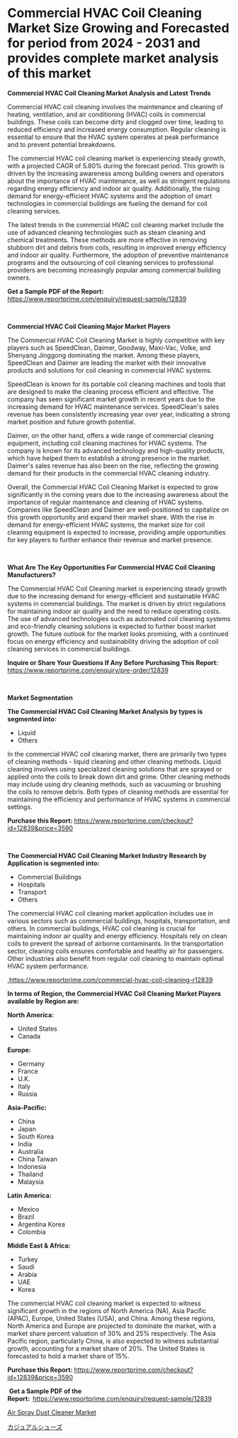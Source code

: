 <p><h1>Commercial HVAC Coil Cleaning Market Size Growing and Forecasted for period from 2024 - 2031 and provides complete market analysis of this market</h1></p><p><strong>Commercial HVAC Coil Cleaning Market Analysis and Latest Trends</strong></p>
<p><p>Commercial HVAC coil cleaning involves the maintenance and cleaning of heating, ventilation, and air conditioning (HVAC) coils in commercial buildings. These coils can become dirty and clogged over time, leading to reduced efficiency and increased energy consumption. Regular cleaning is essential to ensure that the HVAC system operates at peak performance and to prevent potential breakdowns.</p><p>The commercial HVAC coil cleaning market is experiencing steady growth, with a projected CAGR of 5.80% during the forecast period. This growth is driven by the increasing awareness among building owners and operators about the importance of HVAC maintenance, as well as stringent regulations regarding energy efficiency and indoor air quality. Additionally, the rising demand for energy-efficient HVAC systems and the adoption of smart technologies in commercial buildings are fueling the demand for coil cleaning services.</p><p>The latest trends in the commercial HVAC coil cleaning market include the use of advanced cleaning technologies such as steam cleaning and chemical treatments. These methods are more effective in removing stubborn dirt and debris from coils, resulting in improved energy efficiency and indoor air quality. Furthermore, the adoption of preventive maintenance programs and the outsourcing of coil cleaning services to professional providers are becoming increasingly popular among commercial building owners.</p></p>
<p><strong>Get a Sample PDF of the Report:&nbsp;</strong> <a href="https://www.reportprime.com/enquiry/request-sample/12839">https://www.reportprime.com/enquiry/request-sample/12839</a></p>
<p>&nbsp;</p>
<p><strong>Commercial HVAC Coil Cleaning Major Market Players</strong></p>
<p><p>The Commercial HVAC Coil Cleaning Market is highly competitive with key players such as SpeedClean, Daimer, Goodway, Maxi-Vac, Volke, and Shenyang Jinggong dominating the market. Among these players, SpeedClean and Daimer are leading the market with their innovative products and solutions for coil cleaning in commercial HVAC systems.</p><p>SpeedClean is known for its portable coil cleaning machines and tools that are designed to make the cleaning process efficient and effective. The company has seen significant market growth in recent years due to the increasing demand for HVAC maintenance services. SpeedClean's sales revenue has been consistently increasing year over year, indicating a strong market position and future growth potential.</p><p>Daimer, on the other hand, offers a wide range of commercial cleaning equipment, including coil cleaning machines for HVAC systems. The company is known for its advanced technology and high-quality products, which have helped them to establish a strong presence in the market. Daimer's sales revenue has also been on the rise, reflecting the growing demand for their products in the commercial HVAC cleaning industry.</p><p>Overall, the Commercial HVAC Coil Cleaning Market is expected to grow significantly in the coming years due to the increasing awareness about the importance of regular maintenance and cleaning of HVAC systems. Companies like SpeedClean and Daimer are well-positioned to capitalize on this growth opportunity and expand their market share. With the rise in demand for energy-efficient HVAC systems, the market size for coil cleaning equipment is expected to increase, providing ample opportunities for key players to further enhance their revenue and market presence.</p></p>
<p>&nbsp;</p>
<p><strong>What Are The Key Opportunities For Commercial HVAC Coil Cleaning Manufacturers?</strong></p>
<p><p>The Commercial HVAC Coil Cleaning market is experiencing steady growth due to the increasing demand for energy-efficient and sustainable HVAC systems in commercial buildings. The market is driven by strict regulations for maintaining indoor air quality and the need to reduce operating costs. The use of advanced technologies such as automated coil cleaning systems and eco-friendly cleaning solutions is expected to further boost market growth. The future outlook for the market looks promising, with a continued focus on energy efficiency and sustainability driving the adoption of coil cleaning services in commercial buildings.</p></p>
<p><strong>Inquire or Share Your Questions If Any Before Purchasing This Report:</strong> <a href="https://www.reportprime.com/enquiry/pre-order/12839">https://www.reportprime.com/enquiry/pre-order/12839</a></p>
<p>&nbsp;</p>
<p><strong>Market Segmentation</strong></p>
<p><strong>The Commercial HVAC Coil Cleaning Market Analysis by types is segmented into:</strong></p>
<p><ul><li>Liquid</li><li>Others</li></ul></p>
<p><p>In the commercial HVAC coil cleaning market, there are primarily two types of cleaning methods - liquid cleaning and other cleaning methods. Liquid cleaning involves using specialized cleaning solutions that are sprayed or applied onto the coils to break down dirt and grime. Other cleaning methods may include using dry cleaning methods, such as vacuuming or brushing the coils to remove debris. Both types of cleaning methods are essential for maintaining the efficiency and performance of HVAC systems in commercial settings.</p></p>
<p><strong>Purchase this Report:&nbsp;</strong><a href="https://www.reportprime.com/checkout?id=12839&price=3590">https://www.reportprime.com/checkout?id=12839&price=3590</a></p>
<p>&nbsp;</p>
<p><strong>The Commercial HVAC Coil Cleaning Market Industry Research by Application is segmented into:</strong></p>
<p><ul><li>Commercial Buildings</li><li>Hospitals</li><li>Transport</li><li>Others</li></ul></p>
<p><p>The commercial HVAC coil cleaning market application includes use in various sectors such as commercial buildings, hospitals, transportation, and others. In commercial buildings, HVAC coil cleaning is crucial for maintaining indoor air quality and energy efficiency. Hospitals rely on clean coils to prevent the spread of airborne contaminants. In the transportation sector, cleaning coils ensures comfortable and healthy air for passengers. Other industries also benefit from regular coil cleaning to maintain optimal HVAC system performance.</p></p>
<p><a href="https://www.reportprime.com/commercial-hvac-coil-cleaning-r12839">&nbsp;https://www.reportprime.com/commercial-hvac-coil-cleaning-r12839</a></p>
<p><strong>In terms of Region, the Commercial HVAC Coil Cleaning Market Players available by Region are:</strong></p>
<p>
    <p> <strong> North America: </strong>
        <ul>
            <li>United States</li>
            <li>Canada</li>
        </ul>
        </p> 
    <p> <strong> Europe: </strong>
        <ul>
            <li>Germany</li>
            <li>France</li>
            <li>U.K.</li>
            <li>Italy</li>
            <li>Russia</li>
        </ul>
        </p> 
    <p> <strong> Asia-Pacific: </strong>
        <ul>
            <li>China</li>
            <li>Japan</li>
            <li>South Korea</li>
            <li>India</li>
            <li>Australia</li>
            <li>China Taiwan</li>
            <li>Indonesia</li>
            <li>Thailand</li>
            <li>Malaysia</li>
        </ul>
        </p> 
    <p> <strong> Latin America: </strong>
        <ul>
            <li>Mexico</li>
            <li>Brazil</li>
            <li>Argentina Korea</li>
            <li>Colombia</li>
        </ul>
        </p> 
    <p> <strong> Middle East & Africa: </strong>
        <ul>
            <li>Turkey</li>
            <li>Saudi</li>
            <li>Arabia</li>
            <li>UAE</li>
            <li>Korea</li>
        </ul>
    </p>
    </p>
<p><p>The commercial HVAC coil cleaning market is expected to witness significant growth in the regions of North America (NA), Asia Pacific (APAC), Europe, United States (USA), and China. Among these regions, North America and Europe are projected to dominate the market, with a market share percent valuation of 30% and 25% respectively. The Asia Pacific region, particularly China, is also expected to witness substantial growth, accounting for a market share of 20%. The United States is forecasted to hold a market share of 15%.</p></p>
<p><strong>Purchase this Report: </strong><a href="https://www.reportprime.com/checkout?id=12839&price=3590">https://www.reportprime.com/checkout?id=12839&price=3590</a></p>
<p>&nbsp;<strong>Get a Sample PDF of the Report:&nbsp;&nbsp;</strong><a href="https://www.reportprime.com/enquiry/request-sample/12839">https://www.reportprime.com/enquiry/request-sample/12839</a></p>
<p><strong></strong></p>
<p><p><a href="https://github.com/LibbySpencer2018/Market-Research-Report-List-1/blob/main/air-spray-dust-cleaner-market.md">Air Spray Dust Cleaner Market</a></p><p><a href="https://github.com/AaronVargas43/Market-Research-Report-List-1/blob/main/269976276045.md">カジュアルシューズ</a></p></p>